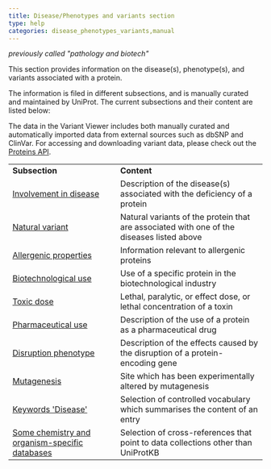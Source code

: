 ```yaml
---
title: Disease/Phenotypes and variants section
type: help
categories: disease_phenotypes_variants,manual
---
```


_previously called "pathology and biotech"_

This section provides information on the disease(s), phenotype(s), and variants associated with a protein.

The information is filed in different subsections, and is manually curated and maintained by UniProt. The current subsections and their content are listed below:

The data in the Variant Viewer includes both manually curated and automatically imported data from external sources such as dbSNP and ClinVar.
For accessing and downloading variant data, please check out the [Proteins API](https://www.ebi.ac.uk/proteins/api/doc/#!/variation/getVariation).

|                                                                                                         |                                                                                           |
| :------------------------------------------------------------------------------------------------------ | :---------------------------------------------------------------------------------------- |
| **Subsection**                                                                                          | **Content**                                                                               |
| [Involvement in disease](https://www.uniprot.org/help/involvement_in_disease)                           | Description of the disease(s) associated with the deficiency of a protein                 |
| [Natural variant](https://www.uniprot.org/help/variant)                                                 | Natural variants of the protein that are associated with one of the diseases listed above |
| [Allergenic properties](https://www.uniprot.org/help/allergenic_properties)                             | Information relevant to allergenic proteins                                               |
| [Biotechnological use](https://www.uniprot.org/help/biotechnological_use)                               | Use of a specific protein in the biotechnological industry                                |
| [Toxic dose](https://www.uniprot.org/help/toxic_dose)                                                   | Lethal, paralytic, or effect dose, or lethal concentration of a toxin                     |
| [Pharmaceutical use](https://www.uniprot.org/help/pharmaceutical_use)                                   | Description of the use of a protein as a pharmaceutical drug                              |
| [Disruption phenotype](https://www.uniprot.org/help/disruption_phenotype)                               | Description of the effects caused by the disruption of a protein-encoding gene            |
| [Mutagenesis](https://www.uniprot.org/help/mutagen)                                                     | Site which has been experimentally altered by mutagenesis                                 |
| [Keywords 'Disease'](https://www.uniprot.org/keywords/KW-9995)                                          | Selection of controlled vocabulary which summarises the content of an entry               |
| [Some chemistry and organism-specific databases](https://www.uniprot.org/help/cross_references_section) | Selection of cross-references that point to data collections other than UniProtKB         |
